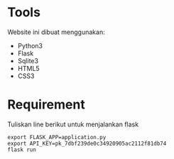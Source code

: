 # Tools
Website ini dibuat menggunakan: 
* Python3
* Flask
* Sqlite3
* HTML5
* CSS3

# Requirement
Tuliskan line berikut untuk menjalankan flask
```
export FLASK_APP=application.py
export API_KEY=pk_7dbf239de0c34920905ac2112f81db74
flask run
```
